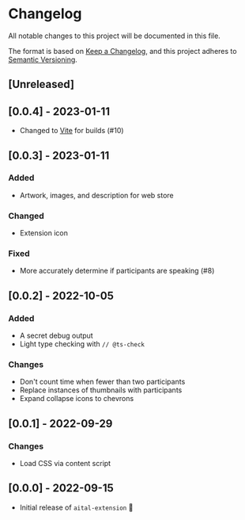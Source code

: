 # Changelog

All notable changes to this project will be documented in this file.

The format is based on [Keep a Changelog](https://keepachangelog.com/en/1.0.0/),
and this project adheres to [Semantic Versioning](https://semver.org/spec/v2.0.0.html).

## [Unreleased]

## [0.0.4] - 2023-01-11

- Changed to [Vite](https://vitejs.dev/) for builds (#10)

## [0.0.3] - 2023-01-11

### Added

- Artwork, images, and description for web store

### Changed

- Extension icon

### Fixed

- More accurately determine if participants are speaking (#8)

## [0.0.2] - 2022-10-05

### Added

- A secret debug output
- Light type checking with `// @ts-check`

### Changes

- Don't count time when fewer than two participants
- Replace instances of thumbnails with participants
- Expand collapse icons to chevrons

## [0.0.1] - 2022-09-29

### Changes

- Load CSS via content script

## [0.0.0] - 2022-09-15

- Initial release of `aital-extension` 🎉
